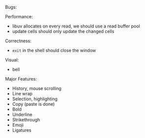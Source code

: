 Bugs:

Performance:

* libuv allocates on every read, we should use a read buffer pool
* update cells should only update the changed cells

Correctness:

* `exit` in the shell should close the window

Visual:

* bell

Major Features:

* History, mouse scrolling
* Line wrap
* Selection, highlighting
* Copy (paste is done)
* Bold
* Underline
* Strikethrough
* Emoji
* Ligatures

